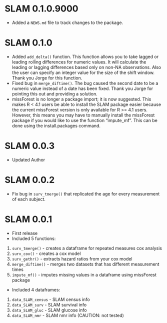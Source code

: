 # SLAM 0.1.0.9000

* Added a `NEWS.md` file to track changes to the package.

# SLAM 0.1.0

* Added `add_delta()` function. This function allows you to take lagged or 
leading rolling differences for numeric values. It will calculate the leading or 
lagging differences based only on non-NA observations. Also the user can specify
an integer value for the size of the shift window. Thank you Jorge for this 
function.
* Fixed bug in `merge_diftime()`. The bug caused the second date to be a numeric 
value instead of a date has been fixed. Thank you Jorge for pointing this out 
and providing a solution.
* missForest is no longer a package import; it is now suggested. This makes 
R < 4.1 users be able to install the SLAM package easier because the current 
missForest version is only available for R >= 4.1 users. However, this means you 
may have to manually install the missForest package if you would like to use the 
function “impute_mf”. This can be done using the install.packages command. 

# SLAM 0.0.3

* Updated Author

# SLAM 0.0.2

* Fix bug in `surv_tmerge()` that replicated the age for every measurement of 
each subject.

# SLAM 0.0.1

* First release 
* Included 5 functions:
 1. `surv_tmerge()` - creates a dataframe for repeated measures cox analysis
 2. `surv_cox()` - creates a cox model
 3. `surv_gethr()` - extracts hazard ratios from your cox model
 4. `merge_diftime()` - merges two datasets that has different measurement times
 5. `impute_mf()` - imputes missing values in a dataframe using missForest package
* Included 4 dataframes:
 1. `data_SLAM_census` - SLAM census info
 2. `data_SLAM_surv` - SLAM survival info
 3. `data_SLAM_gluc` - SLAM glucose info
 4. `data_SLAM_nmr` - SLAM nmr info
(CAUTION: not tested)
